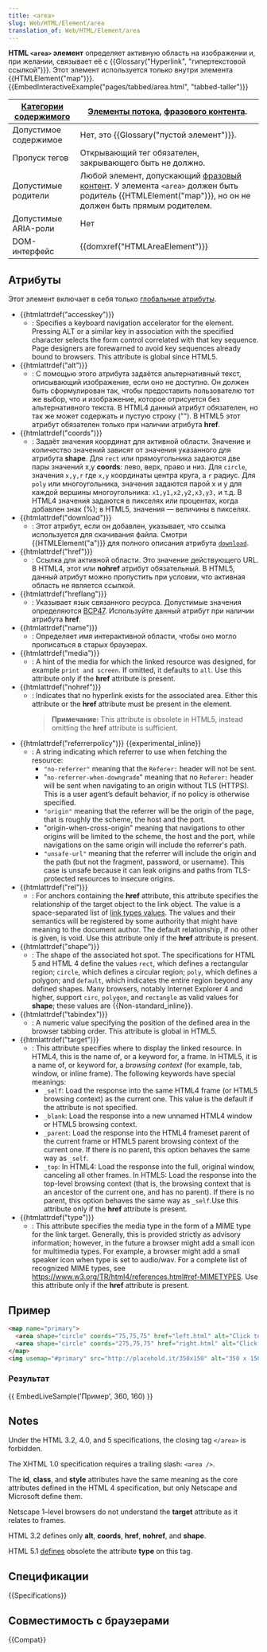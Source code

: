 ```yaml
---
title: <area>
slug: Web/HTML/Element/area
translation_of: Web/HTML/Element/area
---
```

**HTML `<area>` элемент** определяет активную область на изображении и, при желании, связывает её с {{Glossary("Hyperlink", "гипертекстовой ссылкой")}}. Этот элемент используется только внутри элемента {{HTMLElement("map")}}.{{EmbedInteractiveExample("pages/tabbed/area.html", "tabbed-taller")}}

| [Категории содержимого](en-US/docs/HTML/Content_categories) | [Элементы потока](/ru/docs/Web/HTML/Content_categories#Flow_content), [фразового контента](/ru/docs/Web/Guide/HTML/Content_categories#Phrasing_content).                                                                   |
| ----------------------------------------------------------- | ------------------------------------------------------------------------------------------------------------------------------------------------------------------------------------------------------------------------- |
| Допустимое содержимое                                       | Нет, это {{Glossary("пустой элемент")}}.                                                                                                                                                        |
| Пропуск тегов                                               | Открывающий тег обязателен, закрывающего быть не должно.                                                                                                                                                                  |
| Допустимые родители                                         | Любой элемент, допускающий [фразовый контент](/ru/docs/Web/Guide/HTML/Content_categories#Phrasing_content). У элемента `<area>` должен быть родитель {{HTMLElement("map")}}, но он не должен быть прямым родителем. |
| Допустимые ARIA-роли                                        | Нет                                                                                                                                                                                                                       |
| DOM-интерфейс                                               | {{domxref("HTMLAreaElement")}}                                                                                                                                                                                  |

## Атрибуты

Этот элемент включает в себя только [глобальные атрибуты](/ru/docs/Web/HTML/Global_attributes).

- {{htmlattrdef("accesskey")}}
  - : Specifies a keyboard navigation accelerator for the element. Pressing ALT or a similar key in association with the specified character selects the form control correlated with that key sequence. Page designers are forewarned to avoid key sequences already bound to browsers. This attribute is global since HTML5.
- {{htmlattrdef("alt")}}
  - : С помощью этого атрибута задаётся альтернативный текст, описывающий изображение, если оно не доступно. Он должен быть сформулирован так, чтобы предоставить пользователю тот же выбор, что и изображение, которое отрисуется без альтернативного текста. В HTML4 данный атрибут обязателен, но так же может содержать и пустую строку (""). В HTML5 этот атрибут обязателен только при наличии атрибута **href**.
- {{htmlattrdef("coords")}}
  - : Задаёт значения координат для активной области. Значение и количество значений зависят от значения указанного для атрибута **shape**. Для `rect` или прямоугольника задаются две пары значений x,y **coords**: лево, верх, право и низ. Для `circle`, значения `x,y,r` где `x,y` координаты центра круга, а `r` радиус. Для `poly` или многоугольника, значения задаются парой x и y для каждой вершины многоугольника: `x1,y1,x2,y2,x3,y3,` и т.д. В HTML4 значения задаются в пикселях или процентах, когда добавлен знак (%); в HTML5, значения — величины в пикселях.
- {{htmlattrdef("download")}}
  - : Этот атрибут, если он добавлен, указывает, что ссылка используется для скачивания файла. Смотри {{HTMLElement("a")}} для полного описания атрибута [`download`](/ru/docs/Web/HTML/Element/a#download).
- {{htmlattrdef("href")}}
  - : Ссылка для активной области. Это значение действующего URL. В HTML4, этот или **nohref** атрибут обязательный. В HTML5, данный атрибут можно пропустить при условии, что активная область не является ссылкой.
- {{htmlattrdef("hreflang")}}
  - : Указывает язык связанного ресурса. Допустимые значения определяются [BCP47](https://www.ietf.org/rfc/bcp/bcp47.txt). Используйте данный атрибут при наличии атрибута **href**.
- {{htmlattrdef("name")}}
  - : Определяет имя интерактивной области, чтобы оно могло прописаться в старых браузерах.
- {{htmlattrdef("media")}}
  - : A hint of the media for which the linked resource was designed, for example `print and screen`. If omitted, it defaults to `all`. Use this attribute only if the **href** attribute is present.
- {{htmlattrdef("nohref")}}
  - : Indicates that no hyperlink exists for the associated area. Either this attribute or the **href** attribute must be present in the element.
    > **Примечание:** This attribute is obsolete in HTML5, instead omitting the **href** attribute is sufficient.
- {{htmlattrdef("referrerpolicy")}} {{experimental_inline}}
  - : A string indicating which referrer to use when fetching the resource:
    - `"no-referrer"` meaning that the `Referer:` header will not be sent.
    - "`no-referrer-when-downgrade`" meaning that no `Referer:` header will be sent when navigating to an origin without TLS (HTTPS). This is a user agent’s default behavior, if no policy is otherwise specified.
    - `"origin"` meaning that the referrer will be the origin of the page, that is roughly the scheme, the host and the port.
    - "origin-when-cross-origin" meaning that navigations to other origins will be limited to the scheme, the host and the port, while navigations on the same origin will include the referrer's path.
    - `"unsafe-url"` meaning that the referrer will include the origin and the path (but not the fragment, password, or username). This case is unsafe because it can leak origins and paths from TLS-protected resources to insecure origins.
- {{htmlattrdef("rel")}}
  - : For anchors containing the **href** attribute, this attribute specifies the relationship of the target object to the link object. The value is a space-separated list of [link types values](/ru/docs/Web/HTML/Link_types). The values and their semantics will be registered by some authority that might have meaning to the document author. The default relationship, if no other is given, is void. Use this attribute only if the **href** attribute is present.
- {{htmlattrdef("shape")}}
  - : The shape of the associated hot spot. The specifications for HTML 5 and HTML 4 define the values `rect`, which defines a rectangular region; `circle`, which defines a circular region; `poly`, which defines a polygon; and `default`, which indicates the entire region beyond any defined shapes. Many browsers, notably Internet Explorer 4 and higher, support `circ`, `polygon`, and `rectangle` as valid values for **shape**; these values are {{Non-standard_inline}}.
- {{htmlattrdef("tabindex")}}
  - : A numeric value specifying the position of the defined area in the browser tabbing order. This attribute is global in HTML5.
- {{htmlattrdef("target")}}
  - : This attribute specifies where to display the linked resource. In HTML4, this is the name of, or a keyword for, a frame. In HTML5, it is a name of, or keyword for, a _browsing context_ (for example, tab, window, or inline frame). The following keywords have special meanings:
    - `_self`: Load the response into the same HTML4 frame (or HTML5 browsing context) as the current one. This value is the default if the attribute is not specified.
    - `_blank`: Load the response into a new unnamed HTML4 window or HTML5 browsing context.
    - `_parent`: Load the response into the HTML4 frameset parent of the current frame or HTML5 parent browsing context of the current one. If there is no parent, this option behaves the same way as `_self`.
    - `_top`: In HTML4: Load the response into the full, original window, canceling all other frames. In HTML5: Load the response into the top-level browsing context (that is, the browsing context that is an ancestor of the current one, and has no parent). If there is no parent, this option behaves the same way as `_self`.Use this attribute only if the **href** attribute is present.
- {{htmlattrdef("type")}}
  - : This attribute specifies the media type in the form of a MIME type for the link target. Generally, this is provided strictly as advisory information; however, in the future a browser might add a small icon for multimedia types. For example, a browser might add a small speaker icon when type is set to audio/wav. For a complete list of recognized MIME types, see <https://www.w3.org/TR/html4/references.html#ref-MIMETYPES>. Use this attribute only if the **href** attribute is present.

## Пример

```html
<map name="primary">
  <area shape="circle" coords="75,75,75" href="left.html" alt="Click to go Left">
  <area shape="circle" coords="275,75,75" href="right.html" alt="Click to go Right">
</map>
<img usemap="#primary" src="http://placehold.it/350x150" alt="350 x 150 pic">
```

### Результат

{{ EmbedLiveSample('Пример', 360, 160) }}

## Notes

Under the HTML 3.2, 4.0, and 5 specifications, the closing tag `</area>` is forbidden.

The XHTML 1.0 specification requires a trailing slash: `<area />`.

The **id**, **class**, and **style** attributes have the same meaning as the core attributes defined in the HTML 4 specification, but only Netscape and Microsoft define them.

Netscape 1–level browsers do not understand the **target** attribute as it relates to frames.

HTML 3.2 defines only **alt**, **coords**, **href**, **nohref**, and **shape**.

HTML 5.1 [defines](https://www.w3.org/TR/html51/obsolete.html#obsolete) obsolete the attribute **type** on this tag.

## Спецификации

{{Specifications}}

## Совместимость с браузерами

{{Compat}}
